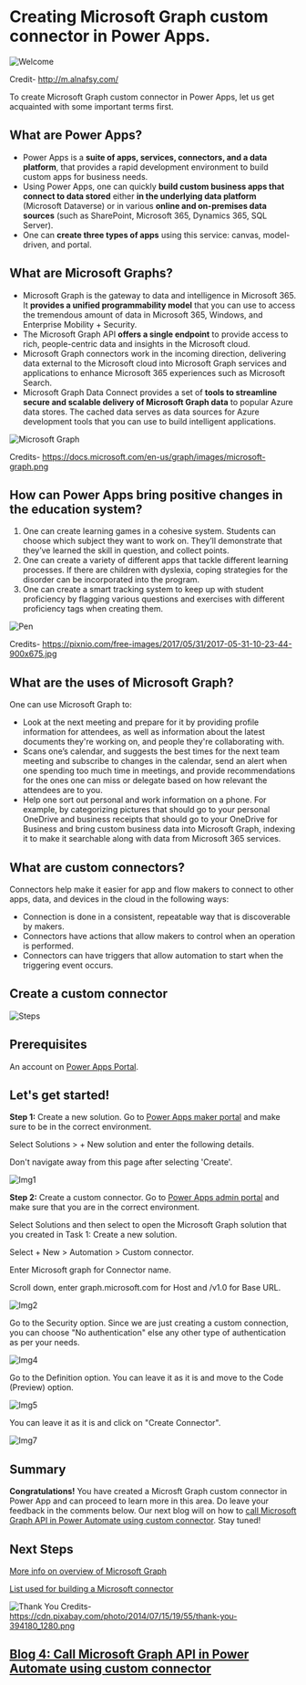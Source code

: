 # Creating Microsoft Graph custom connector in Power Apps.

![Welcome](https://user-images.githubusercontent.com/58803999/173579763-bd5ea067-4d35-4f75-89d6-fdd02192d11e.jpeg)

Credit- http://m.alnafsy.com/

To create Microsoft Graph custom connector in Power Apps, let us get acquainted with some important terms first.

## What are Power Apps?
* Power Apps is a **suite of apps, services, connectors, and a data platform**, that provides a rapid development environment to build custom apps for business needs. 
* Using Power Apps, one can quickly **build custom business apps that connect to data stored** either **in the underlying data platform** (Microsoft Dataverse) or in various **online and on-premises data sources** (such as SharePoint, Microsoft 365, Dynamics 365, SQL Server). 
* One can **create three types of apps** using this service: canvas, model-driven, and portal. 

## What are Microsoft Graphs?
* Microsoft Graph is the gateway to data and intelligence in Microsoft 365. It **provides a unified programmability model** that you can use to access the tremendous amount of data in Microsoft 365, Windows, and Enterprise Mobility + Security.
* The Microsoft Graph API **offers a single endpoint** to provide access to rich, people-centric data and insights in the Microsoft cloud.
* Microsoft Graph connectors work in the incoming direction, delivering data external to the Microsoft cloud into Microsoft Graph services and applications to enhance Microsoft 365 experiences such as Microsoft Search.
* Microsoft Graph Data Connect provides a set of **tools to streamline secure and scalable delivery of Microsoft Graph data** to popular Azure data stores. The cached data serves as data sources for Azure development tools that you can use to build intelligent applications.

![Microsoft Graph](https://docs.microsoft.com/en-us/graph/images/microsoft-graph.png)

Credits- https://docs.microsoft.com/en-us/graph/images/microsoft-graph.png

## How can Power Apps bring positive changes in the education system?
1. One can create learning games in a cohesive system. Students can choose which subject they want to work on. They’ll demonstrate that they’ve learned the skill in question, and collect points.
2. One can create a variety of different apps that tackle different learning processes. If there are children with dyslexia, coping strategies for the disorder can be incorporated into the program.
3. One can create a smart tracking system to keep up with student proficiency by flagging various questions and exercises with different proficiency tags when creating them.

![Pen](https://user-images.githubusercontent.com/58803999/173583268-6cd5755f-285f-478d-9c33-5764b49f26ee.jpg)

Credits- https://pixnio.com/free-images/2017/05/31/2017-05-31-10-23-44-900x675.jpg

## What are the uses of Microsoft Graph?
One can use Microsoft Graph to:
* Look at the next meeting and prepare for it by providing profile information for attendees, as well as information about the latest documents they're working on, and people they're collaborating with.
* Scans one’s calendar, and suggests the best times for the next team meeting and subscribe to changes in the calendar, send an alert when one spending too much time in meetings, and provide recommendations for the ones one can miss or delegate based on how relevant the attendees are to you.
* Help one sort out personal and work information on a phone. For example, by categorizing pictures that should go to your personal OneDrive and business receipts that should go to your OneDrive for Business and bring custom business data into Microsoft Graph, indexing it to make it searchable along with data from Microsoft 365 services.

## What are custom connectors?
Connectors help make it easier for app and flow makers to connect to other apps, data, and devices in the cloud in the following ways:
* Connection is done in a consistent, repeatable way that is discoverable by makers.
* Connectors have actions that allow makers to control when an operation is performed.
* Connectors can have triggers that allow automation to start when the triggering event occurs.

## Create a custom connector
![Steps](https://user-images.githubusercontent.com/58803999/173576451-fdc44814-9960-4fd1-b02e-1a208749e625.png)

## Prerequisites
An account on [Power Apps Portal](https://make.powerapps.com/).

## Let's get started!

**Step 1:** Create a new solution.
Go to [Power Apps maker portal](https://make.powerapps.com/) and make sure to be in the correct environment.

Select Solutions > + New solution and enter the following details. 

Don't navigate away from this page after selecting 'Create'.

![Img1](https://user-images.githubusercontent.com/58803999/172183894-ace14d0e-8283-4d03-b0d2-9b9cd52826e8.png)

**Step 2:** Create a custom connector.
Go to [Power Apps admin portal](https://make.powerapps.com/) and make sure that you are in the correct environment.

Select Solutions and then select to open the Microsoft Graph solution that you created in Task 1: Create a new solution.

Select + New > Automation > Custom connector.

Enter Microsoft graph for Connector name.

Scroll down, enter graph.microsoft.com for Host and /v1.0 for Base URL.

![Img2](https://user-images.githubusercontent.com/58803999/172184483-39298b7d-4e31-4bc5-90e1-74ce1521759a.png)


Go to the Security option. Since we are just creating a custom connection, you can choose "No authentication" else any other type of authentication as per your needs.

![Img4](https://user-images.githubusercontent.com/58803999/172185436-b5293f9f-4754-4aeb-965d-ae33d2531875.png)

Go to the Definition option. You can leave it as it is and move to the Code (Preview) option.

![Img5](https://user-images.githubusercontent.com/58803999/172186091-85c88a0a-25e8-4f5d-93ab-8958acce6d8f.png)

You can leave it as it is and click on "Create Connector".

![Img7](https://user-images.githubusercontent.com/58803999/172187284-6c7d0416-0f20-40fa-b1c6-9658351936dd.png)

## Summary
**Congratulations!** You have created a Microsft Graph custom connector in Power App and can proceed to learn more in this area. Do leave your feedback in the comments below. Our next blog will on how to [call Microsoft Graph API in Power Automate using custom connector](https://github.com/viviana2419/Dev.To-blog-series-/blob/main/Blog4.md). Stay tuned!

## Next Steps
[More info on overview of Microsoft Graph](https://docs.microsoft.com/en-us/graph/overview)

[List used for building a Microsoft connector](https://docs.microsoft.com/en-us/graph/api/insights-list-used/)

![Thank You](https://cdn.pixabay.com/photo/2014/07/15/19/55/thank-you-394180_1280.png)
Credits- https://cdn.pixabay.com/photo/2014/07/15/19/55/thank-you-394180_1280.png

## [Blog 4: Call Microsoft Graph API in Power Automate using custom connector](https://github.com/viviana2419/Dev.To-blog-series-/blob/main/Blog4.md)
